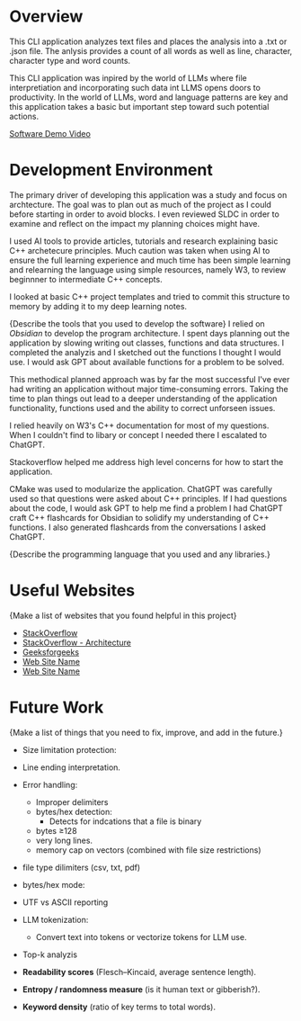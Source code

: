 # Overview


This CLI application analyzes text files and places the analysis into a .txt or .json file.  The anlysis provides a count of all words as well as line, character, character type and word counts.

This CLI application was inpired by the world of LLMs where file interpretiation and incorporating such data int LLMS opens doors to productivity.  In the world of LLMs, word and language patterns are key and this application takes a basic but important step toward such potential actions.

[Software Demo Video](http://youtube.link.goes.here)

# Development Environment

The primary driver of developing this application was a study and focus on archtecture.  The goal was to plan out as much of the project as I could before starting in order to avoid blocks.  I even reviewed SLDC in order to examine and reflect on the impact my planning choices might have.

I used AI tools to provide articles, tutorials and research explaining basic C++ archetecure principles.  Much caution was taken when using AI to ensure the full learning experience and much time has been simple learning and relearning the language using simple resources, namely W3, to review beginnner to intermediate C++ concepts.

I looked at basic C++ project templates and tried to commit this structure to memory by adding it to my deep learning notes.

{Describe the tools that you used to develop the software}
I relied on *Obsidian* to develop the program architecture. I spent days planning out the application by slowing writing out classes, functions and data structures.  I completed the analyzis and   I sketched out the functions I thought I would use.  I would ask GPT about available functions for a problem to be solved.  

This methodical planned approach was by far the most successful I've ever had writing an application without major time-consuming errors.  Taking the time to plan things out lead to a deeper understanding of the application functionality, functions used and the ability to correct unforseen issues.

I relied heavily on W3's C++ documentation for most of my questions.  When I couldn't find to libary or concept I needed there I escalated to ChatGPT.

Stackoverflow helped me address high level concerns for how to start the application.

CMake was used to modularize the application.
ChatGPT was carefully used so that questions were asked about C++ principles.  If I had questions about the code, I would ask GPT to help me find a problem
I had ChatGPT craft C++ flashcards for Obsidian to solidify my understanding of C++ functions.  I also generated flashcards from the conversations I asked ChatGPT.





{Describe the programming language that you used and any libraries.}

# Useful Websites

{Make a list of websites that you found helpful in this project}

- [StackOverflow](https://stackoverflow.com/questions/5776910/what-does-pragma-once-mean-in-c)
- [StackOverflow - Architecture](https://stackoverflow.com/questions/2360734/whats-a-good-directory-structure-for-larger-c-projects-using-makefile)
- [Geeksforgeeks](https://www.geeksforgeeks.org/cpp/how-to-read-from-a-file-in-cpp/)
- [Web Site Name](http://url.link.goes.here)
- [Web Site Name](http://url.link.goes.here)

# Future Work

{Make a list of things that you need to fix, improve, and add in the future.}


- Size limitation protection:
- Line ending interpretation.
- Error handling:
    - Improper delimiters
    - bytes/hex detection:
        - Detects for indcations that a file is binary
    - bytes ≥128
    - very long lines.
    - memory cap on vectors (combined with file size restrictions)
- file type dilimiters (csv, txt, pdf)
- bytes/hex mode:
- UTF vs ASCII reporting

- LLM tokenization:
    - Convert text into tokens or vectorize tokens for LLM use.
- Top-k analyzis
- **Readability scores** (Flesch–Kincaid, average sentence length).
- **Entropy / randomness measure** (is it human text or gibberish?).
- **Keyword density** (ratio of key terms to total words).

